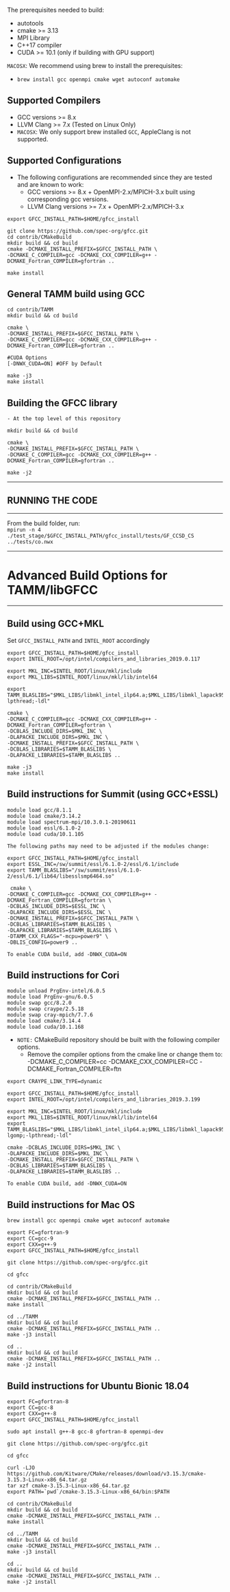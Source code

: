 
The prerequisites needed to build:

- autotools
- cmake >= 3.13
- MPI Library
- C++17 compiler
- CUDA >= 10.1 (only if building with GPU support)

`MACOSX`: We recommend using brew to install the prerequisites:  
- `brew install gcc openmpi cmake wget autoconf automake`

Supported Compilers
--------------------
- GCC versions >= 8.x
- LLVM Clang >= 7.x (Tested on Linux Only)
- `MACOSX`: We only support brew installed `GCC`, AppleClang is not supported.


Supported Configurations
-------------------------
- The following configurations are recommended since they are tested and are known to work:
  - GCC versions >= 8.x + OpenMPI-2.x/MPICH-3.x built using corresponding gcc versions.
  - LLVM Clang versions >= 7.x + OpenMPI-2.x/MPICH-3.x 


```
export GFCC_INSTALL_PATH=$HOME/gfcc_install

git clone https://github.com/spec-org/gfcc.git
cd contrib/CMakeBuild
mkdir build && cd build
cmake -DCMAKE_INSTALL_PREFIX=$GFCC_INSTALL_PATH \
-DCMAKE_C_COMPILER=gcc -DCMAKE_CXX_COMPILER=g++ -DCMAKE_Fortran_COMPILER=gfortran ..

make install
```

General TAMM build using GCC
----------------------------
```
cd contrib/TAMM
mkdir build && cd build

cmake \
-DCMAKE_INSTALL_PREFIX=$GFCC_INSTALL_PATH \
-DCMAKE_C_COMPILER=gcc -DCMAKE_CXX_COMPILER=g++ -DCMAKE_Fortran_COMPILER=gfortran ..

#CUDA Options
[-DNWX_CUDA=ON] #OFF by Default

make -j3
make install
```

Building the GFCC library
-------------------------
```
- At the top level of this repository

mkdir build && cd build

cmake \
-DCMAKE_INSTALL_PREFIX=$GFCC_INSTALL_PATH \
-DCMAKE_C_COMPILER=gcc -DCMAKE_CXX_COMPILER=g++ -DCMAKE_Fortran_COMPILER=gfortran ..

make -j2
```

------------------
## RUNNING THE CODE
------------------
From the build folder, run:  
`mpirun -n 4 ./test_stage/$GFCC_INSTALL_PATH/gfcc_install/tests/GF_CCSD_CS ../tests/co.nwx`


--------------------------------------------------------
# Advanced Build Options for TAMM/libGFCC
--------------------------------------------------------

Build using GCC+MKL
----------------------------

Set `GFCC_INSTALL_PATH` and `INTEL_ROOT` accordingly

```
export GFCC_INSTALL_PATH=$HOME/gfcc_install
export INTEL_ROOT=/opt/intel/compilers_and_libraries_2019.0.117

export MKL_INC=$INTEL_ROOT/linux/mkl/include
export MKL_LIBS=$INTEL_ROOT/linux/mkl/lib/intel64

export TAMM_BLASLIBS="$MKL_LIBS/libmkl_intel_ilp64.a;$MKL_LIBS/libmkl_lapack95_ilp64.a;$MKL_LIBS/libmkl_blas95_ilp64.a;$MKL_LIBS/libmkl_intel_thread.a;$MKL_LIBS/libmkl_core.a;$INTEL_ROOT/linux/compiler/lib/intel64/libiomp5.a;-lpthread;-ldl"

cmake \
-DCMAKE_C_COMPILER=gcc -DCMAKE_CXX_COMPILER=g++ -DCMAKE_Fortran_COMPILER=gfortran \
-DCBLAS_INCLUDE_DIRS=$MKL_INC \
-DLAPACKE_INCLUDE_DIRS=$MKL_INC \
-DCMAKE_INSTALL_PREFIX=$GFCC_INSTALL_PATH \
-DCBLAS_LIBRARIES=$TAMM_BLASLIBS \
-DLAPACKE_LIBRARIES=$TAMM_BLASLIBS ..
```

```
make -j3
make install
```

Build instructions for Summit (using GCC+ESSL)
----------------------------------------------

```
module load gcc/8.1.1
module load cmake/3.14.2
module load spectrum-mpi/10.3.0.1-20190611
module load essl/6.1.0-2
module load cuda/10.1.105
```

```
The following paths may need to be adjusted if the modules change:

export GFCC_INSTALL_PATH=$HOME/gfcc_install
export ESSL_INC=/sw/summit/essl/6.1.0-2/essl/6.1/include
export TAMM_BLASLIBS="/sw/summit/essl/6.1.0-2/essl/6.1/lib64/libesslsmp6464.so"
```
```
 cmake \
-DCMAKE_C_COMPILER=gcc -DCMAKE_CXX_COMPILER=g++ -DCMAKE_Fortran_COMPILER=gfortran \
-DCBLAS_INCLUDE_DIRS=$ESSL_INC \
-DLAPACKE_INCLUDE_DIRS=$ESSL_INC \
-DCMAKE_INSTALL_PREFIX=$GFCC_INSTALL_PATH \
-DCBLAS_LIBRARIES=$TAMM_BLASLIBS \
-DLAPACKE_LIBRARIES=$TAMM_BLASLIBS \
-DTAMM_CXX_FLAGS="-mcpu=power9" \
-DBLIS_CONFIG=power9 ..

To enable CUDA build, add -DNWX_CUDA=ON

```


Build instructions for Cori
----------------------------

```
module unload PrgEnv-intel/6.0.5
module load PrgEnv-gnu/6.0.5
module swap gcc/8.2.0 
module swap craype/2.5.18
module swap cray-mpich/7.7.6 
module load cmake/3.14.4 
module load cuda/10.1.168

```

- `NOTE:` CMakeBuild repository should be built with the following compiler options.
  - Remove the compiler options from the cmake line or change them to:  
 -DCMAKE_C_COMPILER=cc -DCMAKE_CXX_COMPILER=CC -DCMAKE_Fortran_COMPILER=ftn

 
```
export CRAYPE_LINK_TYPE=dynamic

export GFCC_INSTALL_PATH=$HOME/gfcc_install
export INTEL_ROOT=/opt/intel/compilers_and_libraries_2019.3.199

export MKL_INC=$INTEL_ROOT/linux/mkl/include
export MKL_LIBS=$INTEL_ROOT/linux/mkl/lib/intel64
export TAMM_BLASLIBS="$MKL_LIBS/libmkl_intel_ilp64.a;$MKL_LIBS/libmkl_lapack95_ilp64.a;$MKL_LIBS/libmkl_blas95_ilp64.a;$MKL_LIBS/libmkl_gnu_thread.a;$MKL_LIBS/libmkl_core.a;-lgomp;-lpthread;-ldl"

cmake -DCBLAS_INCLUDE_DIRS=$MKL_INC \
-DLAPACKE_INCLUDE_DIRS=$MKL_INC \
-DCMAKE_INSTALL_PREFIX=$GFCC_INSTALL_PATH \
-DCBLAS_LIBRARIES=$TAMM_BLASLIBS \
-DLAPACKE_LIBRARIES=$TAMM_BLASLIBS ..

To enable CUDA build, add -DNWX_CUDA=ON

```
Build instructions for Mac OS
----------------------------

```
brew install gcc openmpi cmake wget autoconf automake

export FC=gfortran-9
export CC=gcc-9
export CXX=g++-9
export GFCC_INSTALL_PATH=$HOME/gfcc_install

git clone https://github.com/spec-org/gfcc.git

cd gfcc

cd contrib/CMakeBuild
mkdir build && cd build
cmake -DCMAKE_INSTALL_PREFIX=$GFCC_INSTALL_PATH ..
make install

cd ../TAMM
mkdir build && cd build
cmake -DCMAKE_INSTALL_PREFIX=$GFCC_INSTALL_PATH ..
make -j3 install

cd ..
mkdir build && cd build
cmake -DCMAKE_INSTALL_PREFIX=$GFCC_INSTALL_PATH ..
make -j2 install
```

Build instructions for Ubuntu Bionic 18.04
----------------------------

```
export FC=gfortran-8
export CC=gcc-8
export CXX=g++-8
export GFCC_INSTALL_PATH=$HOME/gfcc_install

sudo apt install g++-8 gcc-8 gfortran-8 openmpi-dev

git clone https://github.com/spec-org/gfcc.git

cd gfcc

curl -LJO https://github.com/Kitware/CMake/releases/download/v3.15.3/cmake-3.15.3-Linux-x86_64.tar.gz
tar xzf cmake-3.15.3-Linux-x86_64.tar.gz
export PATH=`pwd`/cmake-3.15.3-Linux-x86_64/bin:$PATH

cd contrib/CMakeBuild
mkdir build && cd build
cmake -DCMAKE_INSTALL_PREFIX=$GFCC_INSTALL_PATH ..
make install

cd ../TAMM
mkdir build && cd build
cmake -DCMAKE_INSTALL_PREFIX=$GFCC_INSTALL_PATH ..
make -j3 install

cd ..
mkdir build && cd build
cmake -DCMAKE_INSTALL_PREFIX=$GFCC_INSTALL_PATH ..
make -j2 install
```
